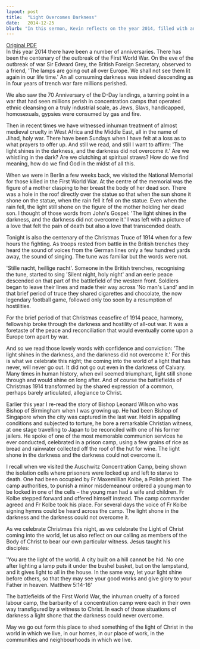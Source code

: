 ```yaml
---
layout: post
title:  "Light Overcomes Darkness"
date:   2014-12-25
blurb: "In this sermon, Kevin reflects on the year 2014, filled with anniversaries of wars and atrocities, and finds hope in the enduring light of Christ. He draws upon historical events and personal experiences to illustrate the power of faith and love in the face of darkness. He encourages his congregation to be bearers of this light, to transform their own situations of darkness, and to let their good works shine before others."
---
```

[Original PDF](/assets/pdf/christmas2014.pdf)    
In this year 2014 there have been a number of anniversaries. There has been the centenary of the outbreak of the First World War. On the eve of the outbreak of war Sir Edward Grey, the British Foreign Secretary, observed to a friend, 'The lamps are going out all over Europe. We shall not see them lit again in our life time.' An all consuming darkness was indeed descending as in four years of trench war fare millions perished.

We also saw the 70 Anniversary of the D-Day landings, a turning point in a war that had seen millions perish in concentration camps that operated ethnic cleansing on a truly industrial scale, as Jews, Slavs, handicapped, homosexuals, gypsies were consumed by gas and fire.

Then in recent times we have witnessed inhuman treatment of almost medieval cruelty in West Africa and the Middle East, all in the name of Jihad, holy war. There have been Sundays when I have felt at a loss as to what prayers to offer up. And still we read, and still I want to affirm: 'The light shines in the darkness, and the darkness did not overcome it.' Are we whistling in the dark? Are we clutching at spiritual straws? How do we find meaning, how do we find God in the midst of all this.

When we were in Berlin a few weeks back, we visited the National Memorial for those killed in the First World War. At the centre of the memorial was the figure of a mother clasping to her breast the body of her dead son. There was a hole in the roof directly over the statue so that when the sun shone it shone on the statue, when the rain fell it fell on the statue. Even when the rain fell, the light still shone on the figure of the mother holding her dead son. I thought of those words from John's Gospel: 'The light shines in the darkness, and the darkness did not overcome it.' I was left with a picture of a love that felt the pain of death but also a love that transcended death.

Tonight is also the centenary of the Christmas Truce of 1914 when for a few hours the fighting. As troops rested from battle in the British trenches they heard the sound of voices from the German lines only a few hundred yards away, the sound of singing. The tune was familiar but the words were not.

'Stille nacht, heillige nacht'. Someone in the British trenches, recognising the tune, started to sing 'Silent night, holy night' and an eerie peace descended on that part of the battlefield of the western front. Soldiers began to leave their lines and made their way across 'No man's Land' and in that brief period of truce they shared cigarettes and chocolate, the now legendary football game, followed only too soon by a resumption of hostilities.

For the brief period of that Christmas ceasefire of 1914 peace, harmony, fellowship broke through the darkness and hostility of all-out war. It was a foretaste of the peace and reconciliation that would eventually come upon a Europe torn apart by war.

And so we read those lovely words with confidence and conviction: 'The light shines in the darkness, and the darkness did not overcome it.' For this is what we celebrate this night; the coming into the world of a light that has never, will never go out. It did not go out even in the darkness of Calvary. Many times in human history, when evil seemed triumphant, light still shone through and would shine on long after. And of course the battlefields of Christmas 1914 transformed by the shared expression of a common, perhaps barely articulated, allegiance to Christ.

Earlier this year I re-read the story of Bishop Leonard Wilson who was Bishop of Birmingham when I was growing up. He had been Bishop of Singapore when the city was captured in the last war. Held in appalling conditions and subjected to torture, he bore a remarkable Christian witness, at one stage travelling to Japan to be reconciled with one of his former jailers. He spoke of one of the most memorable communion services he ever conducted, celebrated in a prison camp, using a few grains of rice as bread and rainwater collected off the roof of the hut for wine. The light shone in the darkness and the darkness could not overcome it.

I recall when we visited the Auschwitz Concentration Camp, being shown the isolation cells where prisoners were locked up and left to starve to death. One had been occupied by Fr Maxemillian Kolbe, a Polish priest. The camp authorities, to punish a minor misdemeanour ordered a young man to be locked in one of the cells – the young man had a wife and children. Fr Kolbe stepped forward and offered himself instead. The camp commander agreed and Fr Kolbe took his place. For several days the voice of Fr Kolbe signing hymns could be heard across the camp. The light shone in the darkness and the darkness could not overcome it.

As we celebrate Christmas this night, as we celebrate the Light of Christ coming into the world, let us also reflect on our calling as members of the Body of Christ to bear our own particular witness. Jesus taught his disciples:

'You are the light of the world. A city built on a hill cannot be hid. No one after lighting a lamp puts it under the bushel basket, but on the lampstand, and it gives light to all in the house. In the same way, let your light shine before others, so that they may see your good works and give glory to your Father in heaven. Matthew 5:14-16'

The battlefields of the First World War, the inhuman cruelty of a forced labour camp, the barbarity of a concentration camp were each in their own way transfigured by a witness to Christ. In each of those situations of darkness a light shone that the darkness could never overcome.

May we go out form this place to shed something of the light of Christ in the world in which we live, in our homes, in our place of work, in the communities and neighbourhoods in which we live.
